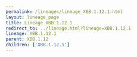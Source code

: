 ```yaml
---
permalink: /lineages/lineage_XBB.1.12.1.html
layout: lineage_page
title: Lineage XBB.1.12.1
redirect_to: ../lineage.html?lineage=XBB.1.12.1
lineage: XBB.1.12.1
parent: XBB.1.12
children: ['XBB.1.12.1']
---
```

